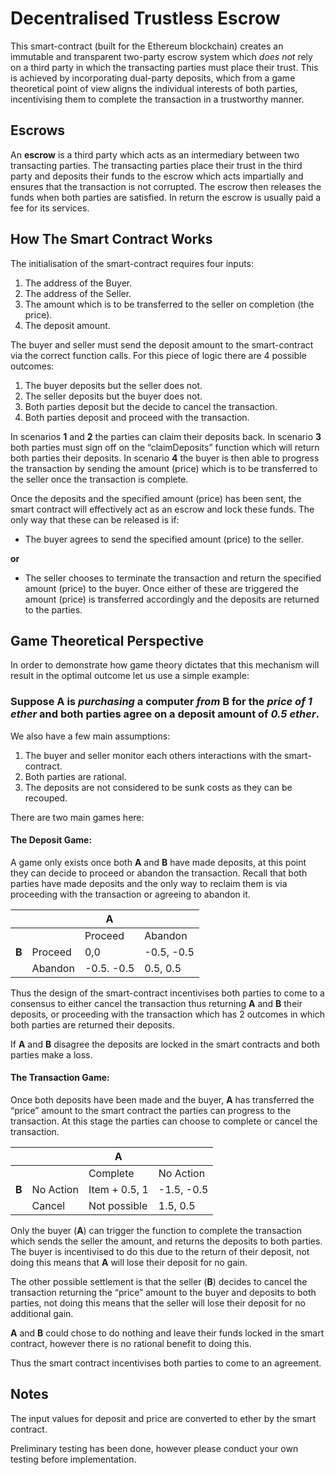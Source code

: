 # Decentralised Trustless Escrow

This smart-contract (built for the Ethereum blockchain) creates an immutable and transparent two-party escrow system which *does not* rely on a third party in which the transacting parties must place their trust. This is achieved by incorporating dual-party deposits, which from a game theoretical point of view aligns the individual interests of both parties, incentivising them to complete the transaction in a trustworthy manner.

## Escrows
An **escrow** is a third party which acts as an intermediary between two transacting parties. The transacting parties place their trust in the third party and deposits their funds to the escrow which acts impartially and ensures that the transaction is not corrupted. The escrow then releases the funds when both parties are satisfied. In return the escrow is usually paid a fee for its services. 

## How The Smart Contract Works
The initialisation of the smart-contract requires four inputs:
1. The address of the Buyer.
2. The address of the Seller.
3. The amount which is to be transferred to the seller on completion (the price).
4. The deposit amount.

The buyer and seller must send the deposit amount to the smart-contract via the correct function calls. For this piece of logic there are 4 possible outcomes:
1. The buyer deposits but the seller does not.
2. The seller deposits but the buyer does not.
3. Both parties deposit but the decide to cancel the transaction.
4. Both parties deposit and proceed with the transaction.

In scenarios **1** and **2** the parties can claim their deposits back.
In scenario **3** both parties must sign off on the “claimDeposits” function which will return both parties their deposits.
In scenario **4** the buyer is then able to progress the transaction by sending the amount (price) which is to be transferred to the seller once the transaction is complete.

Once the deposits and the specified amount (price) has been sent, the smart contract will effectively act as an escrow and lock these funds. The only way that these can be released is if:
* The buyer agrees to send the specified amount (price) to the seller.

**or**
* The seller chooses to terminate the transaction and return the specified amount (price) to the buyer.
Once either of these are triggered the amount (price) is transferred accordingly and the deposits are returned to the parties.

## Game Theoretical Perspective
In order to demonstrate how game theory dictates that this mechanism will result in the optimal outcome let us use a simple example:
### Suppose **A** is *purchasing* a computer *from* **B** for the *price of 1 ether* and both parties agree on a deposit amount of *0.5 ether*. 

We also have a few main assumptions: 
1. The buyer and seller monitor each others interactions with the smart-contract.
2. Both parties are rational.
3. The deposits are not considered to be sunk costs as they can be recouped.

There are two main games here:

#### The Deposit Game:
A game only exists once both **A** and **B** have made deposits, at this point they can decide to proceed or abandon the transaction. Recall that both parties have made deposits and the only way to reclaim them is via proceeding with the transaction or agreeing to abandon it.
                              
|             |             |    **A**    |             | 
| ----------- | ----------- | ----------- | ----------- |
|             |             |Proceed      |Abandon      |
|  **B**      |Proceed      |0,0          |-0.5, -0.5   |
|             |Abandon      |-0.5. -0.5   |0.5, 0.5     |
             
             
Thus the design of the smart-contract incentivises both parties to come to a consensus to either cancel the transaction thus returning **A** and **B** their deposits, or proceeding with the transaction which has 2 outcomes in which both parties are returned their deposits. 

If **A** and **B** disagree the deposits are locked in the smart contracts and both parties make a loss.

#### The Transaction Game:
Once both deposits have been made and the buyer, **A** has transferred the “price” amount to the smart contract the parties can progress to the transaction. At this stage the parties can choose to complete or cancel the transaction.

|               |               |       **A**      |               |                     
| ------------- | ------------- | ---------------- | ------------- |
|               |               |Complete          |No Action      |
|   **B**       |No Action      |Item + 0.5, 1     |-1.5, -0.5     |
|               |Cancel         |Not possible      |1.5, 0.5       |

Only the buyer (**A**) can trigger the function to complete the transaction which sends the seller the amount, and returns the deposits to both parties. The buyer is incentivised to do this due to the return of their deposit, not doing this means that **A** will lose their deposit for no gain. 

The other possible settlement is that the seller (**B**) decides to cancel the transaction returning the “price” amount to the buyer and deposits to both parties, not doing this means that the seller will lose their deposit for no additional gain.

**A** and **B** could chose to do nothing and leave their funds locked in the smart contract, however there is no rational benefit to doing this.

Thus the smart contract incentivises both parties to come to an agreement.

## Notes
The input values for deposit and price are converted to ether by the smart contract.

Preliminary testing has been done, however please conduct your own testing before implementation.
